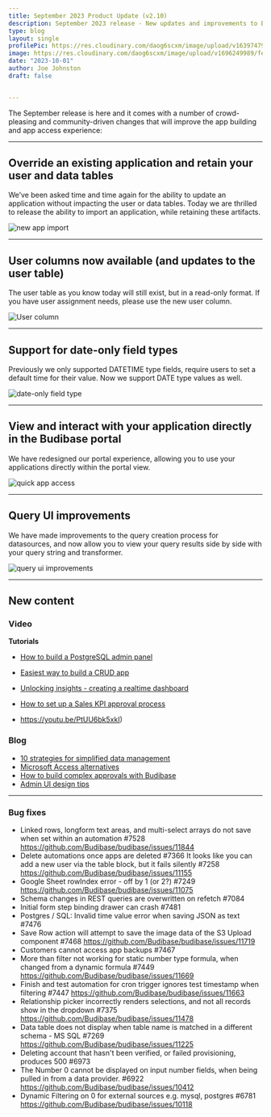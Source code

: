 ```yaml
---
title: September 2023 Product Update (v2.10)
description: September 2023 release - New updates and improvements to Budibase.
type: blog
layout: single
profilePic: https://res.cloudinary.com/daog6scxm/image/upload/v1639747995/cms/joe_illustration_gray_bg_e97wdl.jpg
image: https://res.cloudinary.com/daog6scxm/image/upload/v1696249989/features/quick-app-access_qbaaco.png
date: "2023-10-01"
author: Joe Johnston
draft: false


---
```


The September release is here and it comes with a number of crowd-pleasing and community-driven changes that will improve the app building and app access experience:



---



## Override an existing application and retain your user and data tables

We’ve been asked time and time again for the ability to update an application without impacting the user or data tables. Today we are thrilled to release the ability to import an application, while retaining these artifacts.

![new app import](https://res.cloudinary.com/daog6scxm/image/upload/v1696249767/features/new-app-import.png)



---



## User columns now available (and updates to the user table)

The user table as you know today will still exist, but in a read-only format. If you have user assignment needs, please use the new user column.

![User column](https://res.cloudinary.com/daog6scxm/image/upload/v1696249989/features/user-role_br68nq.png)



---



## Support for date-only field types

Previously we only supported DATETIME type fields, require users to set a default time for their value. Now we support DATE type values as well.



![date-only field type](https://res.cloudinary.com/daog6scxm/image/upload/v1696249988/features/date-only-field-type_hvrtot.png)



---



## View and interact with your application directly in the Budibase portal

We have redesigned our portal experience, allowing you to use your applications directly within the portal view.  

![quick app access](https://res.cloudinary.com/daog6scxm/image/upload/v1696249989/features/quick-app-access_qbaaco.webp)



---



## Query UI improvements

We have made improvements to the query creation process for datasources, and now allow you to view your query results side by side with your query string and transformer.

![query ui improvements](https://res.cloudinary.com/daog6scxm/image/upload/v1696249989/features/query-ui-update_k69d1u.png)



---



## New content

### Video

**Tutorials**

- [How to build a PostgreSQL admin panel](https://youtu.be/rle_Gaucol8)
- [Easiest way to build a CRUD app](https://youtu.be/DESg-LMggtg)
- [Unlocking insights - creating a realtime dashboard](https://youtu.be/RCeoYL9xVfc)
- [How to set up a Sales KPI approval process](https://youtu.be/uyh8QMjG-bk)

- https://youtu.be/PtUU6bk5xkI)

### Blog

- [10 strategies for simplified data management](https://budibase.com/blog/data/simplified-data-management/)
- [Microsoft Access alternatives](https://budibase.com/blog/data/microsoft-access-alternatives/)
- [How to build complex approvals with Budibase](https://budibase.com/blog/tutorials/complex-approvals/)
- [Admin UI design tips](https://budibase.com/blog/app-building/admin-ui/)



---



### Bug fixes

- Linked rows, longform text areas, and multi-select arrays do not save when set within an automation #7528 https://github.com/Budibase/budibase/issues/11844 
- Delete automations once apps are deleted #7366  It looks like you can add a new user via the table block, but it fails silently #7258 https://github.com/Budibase/budibase/issues/11155 
- Google Sheet rowIndex error - off by 1 (or 2?) #7249 https://github.com/Budibase/budibase/issues/11075 
- Schema changes in REST queries are overwritten on refetch #7084  
- Initial form step binding drawer can crash #7481  
- Postgres / SQL: Invalid time value error when saving JSON as text #7476  
- Save Row action will attempt to save the image data of the S3 Upload component #7468 https://github.com/Budibase/budibase/issues/11719 
- Customers cannot access app backups #7467  
- More than filter not working for static number type formula, when changed from a dynamic formula #7449 https://github.com/Budibase/budibase/issues/11669 
- Finish and test automation for cron trigger ignores test timestamp when filtering #7447 https://github.com/Budibase/budibase/issues/11663 
- Relationship picker incorrectly renders selections, and not all records show in the dropdown #7375 https://github.com/Budibase/budibase/issues/11478 
- Data table does not display when table name is matched in a different schema - MS SQL #7269 https://github.com/Budibase/budibase/issues/11225 
- Deleting account that hasn't been verified, or failed provisioning, produces 500 #6973  
- The Number 0 cannot be displayed on input number fields, when being pulled in from a data provider. #6922 https://github.com/Budibase/budibase/issues/10412 
- Dynamic Filtering on 0 for external sources e.g. mysql, postgres #6781 https://github.com/Budibase/budibase/issues/10118